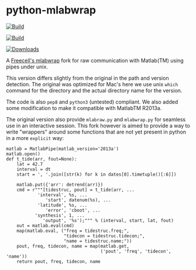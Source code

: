 python-mlabwrap
===============

[![Build](https://badge.fury.io/py/ctd.png)](http://badge.fury.io/py/ctd)

[![Build](https://api.travis-ci.org/ocefpaf/python-ctd.png?branch=master)](https://travis-ci.org/ocefpaf/python-ctd)

[![Downloads](https://pypip.in/d/ctd/badge.png)](https://crate.io/packages/ctd/)


A [Freecell's mlabwrap](http://code.google.com/p/danapeerlab/source/browse/trunk/freecell/depends/common/python/matlabpipe.py)
fork for raw communication with Matlab(TM) using pipes under unix.

This version differs slightly from the original in the path and version
detection.  The original was optimized for Mac's here we use unix `which`
command for the directory and the actual directory name for the version.

The code is also `pep8` and `python3` (untested) compliant.  We also added some
modification to make it compatible with MatlabTM R2013a.

The original version also provide `mlabraw.py` and `mlabwrap.py` for seamless
use in an interactive session.  This fork however is aimed to provide a way to
write "wrappers" around some functions that are not yet present in python in a
more `explicit` way:


~~~~~~~~~~~~~~~~~~~~~~~~~~~~~~~~~~~~~~~~~~~~~~~~~~~~~~~~ {.python .numberLines}
matlab = MatlabPipe(matlab_version='2013a')
matlab.open()
def t_tide(arr, fout=None):
    lat = 42.7
    interval = dt
    start = ', '.join([str(k) for k in dates[0].timetuple()[:6]])

    matlab.put({'arr': detrend(arr)})
    cmd = r"""[tidestruc, pout] = t_tide(arr, ...
            'interval', %s, ...
               'start', datenum(%s), ...
            'latitude', %s, ...
               'error', 'cboot', ...
           'synthesis', 1, ...
              'output', '%s');""" % (interval, start, lat, fout)
    out = matlab.eval(cmd)
    map(matlab.eval, ("freq = tidestruc.freq;",
                      "tidecon = tidestruc.tidecon;",
                      "name = tidestruc.name;"))
    pout, freq, tidecon, name = map(matlab.get,
                                    ('pout', 'freq', 'tidecon', 'name'))
    return pout, freq, tidecon, name
~~~~~~~~~~~~~~~~~~~~~~~~~~~~~~~~~~~~~~~~~~~~~~~~~~~~~~~~~~~~~~~~~~~~~~~~~~~~~~~
